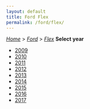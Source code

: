 ```yaml
---
layout: default
title: Ford Flex
permalink: /ford/flex/
---
```

[*Home*](/) > [*Ford*](/ford/) > [*Flex*](/ford/flex/)
**Select year**
- [2009](/ford/flex/2009/)
- [2010](/ford/flex/2010/)
- [2011](/ford/flex/2011/)
- [2012](/ford/flex/2012/)
- [2013](/ford/flex/2013/)
- [2014](/ford/flex/2014/)
- [2015](/ford/flex/2015/)
- [2016](/ford/flex/2016/)
- [2017](/ford/flex/2017/)